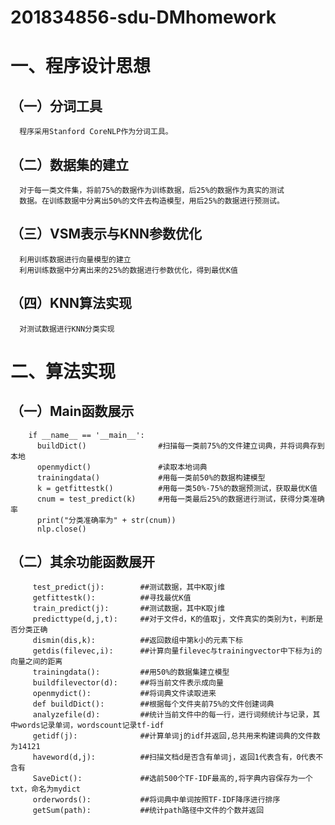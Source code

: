 # 201834856-sdu-DMhomework

一、程序设计思想  
====
  （一）分词工具  
  --------
      程序采用Stanford CoreNLP作为分词工具。  
  （二）数据集的建立  
  -------
      对于每一类文件集，将前75%的数据作为训练数据，后25%的数据作为真实的测试  
      数据。在训练数据中分离出50%的文件去构造模型，用后25%的数据进行预测试。  
  （三）VSM表示与KNN参数优化    
  ----------
      利用训练数据进行向量模型的建立   
      利用训练数据中分离出来的25%的数据进行参数优化，得到最优K值  
  （四）KNN算法实现    
  ----------
      对测试数据进行KNN分类实现  
      
二、算法实现    
=====
  （一）Main函数展示    
  --------
        if __name__ == '__main__':  
          buildDict()                #扫描每一类前75%的文件建立词典，并将词典存到本地  
          openmydict()               #读取本地词典  
          trainingdata()             #用每一类前50%的数据构建模型  
          k = getfittestk()          #用每一类50%-75%的数据预测试，获取最优K值  
          cnum = test_predict(k)     #用每一类最后25%的数据进行测试，获得分类准确率  
          print("分类准确率为" + str(cnum))  
          nlp.close()  
   （二）其余功能函数展开    
   ------------
         test_predict(j): 	     ##测试数据，其中K取j维  
         getfittestk():          ##寻找最优K值  
         train_predict(j):       ##测试数据，其中K取j维  
         predicttype(d,j,t):     ##对于文件d，K的值取j，文件真实的类别为t，判断是否分类正确  
         dismin(dis,k):          ##返回数组中第k小的元素下标  
         getdis(filevec,i):      ##计算向量filevec与trainingvector中下标为i的向量之间的距离  
         trainingdata():         ##用50%的数据集建立模型  
         buildfilevector(d):     ##将当前文件表示成向量  
         openmydict():           ##将词典文件读取进来  
         def buildDict():        ##根据每个文件夹前75%的文件创建词典  
         analyzefile(d):         ##统计当前文件中的每一行，进行词频统计与记录，其中words记录单词，wordscount记录tf-idf  
         getidf(j):              ##计算单词j的idf并返回,总共用来构建词典的文件数为14121  
         haveword(d,j):          ##扫描文档d是否含有单词j，返回1代表含有，0代表不含有  
         SaveDict():             ##选前500个TF-IDF最高的,将字典内容保存为一个txt，命名为mydict  
         orderwords():           ##将词典中单词按照TF-IDF降序进行排序  
         getSum(path):           ##统计path路径中文件的个数并返回  
         
